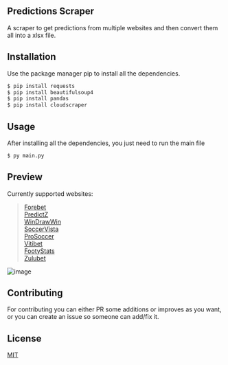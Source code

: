 ## Predictions Scraper
A scraper to get predictions from multiple websites and then convert them all into a xlsx file.

## Installation

Use the package manager pip to install all the dependencies.

```bash
$ pip install requests
$ pip install beautifulsoup4
$ pip install pandas
$ pip install cloudscraper
```

## Usage

After installing all the dependencies, you just need to run the main file

```bash
$ py main.py
```

## Preview
Currently supported websites:
> [Forebet](https://www.forebet.com/en/football-tips-and-predictions-for-today)\
> [PredictZ](https://www.predictz.com/predictions)\
> [WinDrawWin](https://www.windrawwin.com/predictions/today)\
> [SoccerVista](https://www.newsoccervista.com/)\
> [ProSoccer](https://www.prosoccer.gr/en/football/predictions)\
> [Vitibet](https://www.vitibet.com/index.php?clanek=quicktips&sekce=fotbal&lang=en)\
> [FootyStats](https://footystats.org/predictions/)\
> [Zulubet](http://www.zulubet.com/)


![image](https://user-images.githubusercontent.com/58195904/179637536-ae102886-1804-4be5-a887-a6494cf37799.png)

## Contributing
For contributing you can either PR some additions or improves as you want, or you can create an issue so someone can add/fix it.

## License
[MIT](https://choosealicense.com/licenses/mit/)
